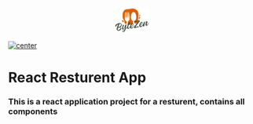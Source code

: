 <p align="center">
  <img src="/public/favicon.ico" alt="BytZen" width="70px">
</p>


<a href="https://innovatorbrain.github.io/bytezen-res/">
  <img align="center" src="https://img.shields.io/badge/View%20The%20Page-Click%20Me-blue" alt="center">
</a>



# React Resturent App 

### This is a react application project for a resturent, contains all components  

